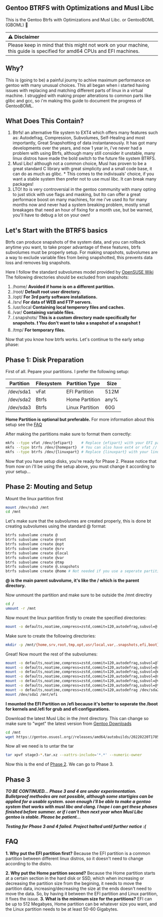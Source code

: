 ## Gentoo BTRFS with Optimizations and Musl Libc
This is the Gentoo Btrfs with Optimizations and Musl Libc. or GentooBOML (GBOML) :penguin:


| :warning: Disclaimer                                                                                                                |
| :---------------------------------------------------------------------------------------------------------------------------------- |
| Please keep in mind that this might not work on your machine, this guide is specified for amd64 CPUs and EFI machines.              |

## Why?
This is (going to be) a painful journy to achive maximum performance on gentoo with many unusual choices. This all began when i started having issues with replacing and matching different parts of linux in a virtual machine. I struggled with making proper alterations to common parts like glibc and gcc, so i'm making this guide to document the progress of GentooBOML.

## What Does This Contain?
1. Btrfs! an alternative file system to EXT4 which offers many features such as: Autodefrag, Compression, Subvolumes, Self-Healing and most importantly, Great Snapshotting of data instantaneously. It has got many developments over the years, and now 1 year in, i've never had a problem with using Btrfs, although many still consider it unstable, many linux distros have made the bold switch to the future file system BTRFS.
2. Musl Libc! although not a common choice, Musl has proven to be a great standard C library with great simplicity and a small code base, it can do as much as glibc. * This comes to the indivisuals' choice, if you want a stable system then prefer not to use musl libc. It can break many packages!
3. LTO! lto is very controversial in the gentoo community with many opting to just stick with use flags and masking, but lto can offer a great performace boost on many machines, for me i've used lto for many months now and never had a system breaking problem, mostly small breakages that need an hour of fixing for a month use, but be warned, you'll have to debug a lot on your own!

## Let's Start with the BTRFS basics
Btrfs can produce snapshots of the system data, and you can rollback anytime you want, to take proper advantage of these features, btrfs subvolumes must be properly setup.
For making snapshots, subvolumes are a way to exclude variable files from being snapshotted, this prevents data loss and removes big snapshots.

Here I follow the standard subvolumes model provided by [OpenSUSE Wiki](https://en.opensuse.org/SDB:BTRFS#Default_Subvolumes)
The following directories should be excluded from snapshots:

1. /home/       **Avoided if home is on a different partition.**
2. /root/       **Default root user directory.**
3. /opt/        **For 3rd party software installations.**
4. /srv/        **For data of WEB and FTP servers.**
5. /usr/local   **Containing local temperory files and caches.**
6. /var/        **Containing variable files.**
7. /.snapshots/ **This is a custom directory made specifically for snapshots. ❗ You don't want to take a snapshot of a snapshot ❗**
8. /tmp/        **For temporary files.**

Now that you know how btrfs works. Let's continue to the early setup phase:

## Phase 1: Disk Preparation
First of all. Pepare your partitions. I prefer the following setup:

|Partition |  Filesystem  |  Partition Type  |  Size  |
|----------|--------------|------------------|--------|
|/dev/sda1 |     vFat     |  EFI Partition   |  512M  |
|/dev/sda2 |     Btrfs    |  Home Partition  |  any%  |
|/dev/sda3 |     Btrfs    |  Linux Partition |  60G   |

**Home Partition is optional but preferable.** For more information about this setup see the [FAQ](#faq)

After making the partitions make sure to format them correctly:
```bash
mkfs --type vfat /dev/{efipart}    # Replace {efipart} with your EFI part.
mkfs --type btrfs /dev/{homepart}  # You can also have ext4 or vfat // Replace {homepart} with your home partition if you have one.
mkfs --type btrfs /dev/{linuxpart} # Replace {linuxpart} with your linux partition.
```

Now that you have setup disks, you're ready for Phase 2. Please notice that from now on i'll be using the setup above, you must change it according to your setup...

## Phase 2: Mouting and Setup
Mount the linux partition first
```bash
mount /dev/sda3 /mnt
cd /mnt
```

Let's make sure that the subvolumes are created properly, this is done bt creating subvolumes using the standard @ format:
```bash
btrfs subvolume create @
btrfs subvolume create @root
btrfs subvolume create @opt
btrfs subvolume create @srv
btrfs subvolume create @local
btrfs subvolume create @var
btrfs subvolume create @tmp
btrfs subvolume create @.snapshots
btrfs subvolume create @home # Not needed if you use a seperate partition  //
```

**@ is the main parent subvolume, it's like the / which is the parent directory.**

Now unmount the partition and make sure to be outside the /mnt directiry
```bash
cd /
umount -r /mnt
```

Now mount the linux partition firstly to create the specified directories:
```bash
mount -o defaults,noatime,compress=zstd,commit=120,autodefrag,subvol=@ /dev/sda3 /mnt
```
Make sure to create the following directories:
```bash
mkdir -p /mnt/{home,srv,root,tmp,opt,usr/local,var,.snapshots,efi,boot}
```
Great! Now mount the rest of the subvolumes:
```bash
mount -o defaults,noatime,compress=zstd,commit=120,autodefrag,subvol=@local /dev/sda3 /mnt/usr/local
mount -o defaults,noatime,compress=zstd,commit=120,autodefrag,subvol=@root /dev/sda3 /mnt/root
mount -o defaults,noatime,compress=zstd,commit=120,autodefrag,subvol=@opt /dev/sda3 /mnt/opt
mount -o defaults,noatime,compress=zstd,commit=120,autodefrag,subvol=@srv /dev/sda3 /mnt/srv
mount -o defaults,noatime,compress=zstd,commit=120,autodefrag,subvol=@var /dev/sda3 /mnt/var
mount -o defaults,noatime,compress=zstd,commit=120,autodefrag,subvol=@tmp /dev/sda3 /mnt/tmp
mount -o defaults,noatime,compress=zstd,commit=120,autodefrag /dev/sda2 /mnt/home
mount /dev/sda1 /mnt/efi
```
**I mounted the EFI Partition on /efi because it's better to seperate the /boot for kernels and /efi for grub and efi configurations.**

Download the latest Musl Libc in the /mnt directory. This can change so make sure to "wget" the latest version from [Gentoo Downloads](https://www.gentoo.org/downloads/)
```bash
cd /mnt
wget https://gentoo.osuosl.org//releases/amd64/autobuilds/20220220T170542Z/stage3-amd64-musl-hardened-20220220T170542Z.tar.xz
```
Now all we need is to untar the tar
```bash
tar xpvf stage3-*.tar.xz --xattrs-include='*.*' --numeric-owner
```

Now this is the end of [Phase 2](#phase-2-mouting-and-setup). We can go to Phase 3.

## Phase 3
***TO BE CONTINUED... Phase 3 and 4 are under experimentation. Bulletproof methodes are not possible, although some startigies can be applied for a usable system. soon enough i'll be able to make a gentoo system that works with musl libc and clang. I hope i can get these phases finished before summer. or if i can't then next year when Musl Libc gentoo is stable. Please be patient...***

***Testing for Phase 3 and 4 failed. Project halted until further notice :(***

## FAQ
**1. Why put the EFI partition first?**
Because the EFI partition is a common partition between different linux distros, so it doesn't need to change according to the distro.

**2. Why put the Home partition second?**
Because the Home partition starts at a certain section in the hard disk or SSD, which when increasing or decreasing the partition size from the begining, it needs to move the partition data, increasing/decreasing the size at the ends doesn't need to move the data. So, by having it between the EFI partition and Linux partition, it fixes the issue.
**3. What is the minimum size for the partitions?**
EFI can be up to 512 Megabyes, Home partition can be whatever size you want, and the Linux partition needs to be at least 50-60 Gigabytes.
